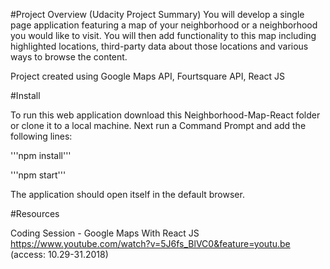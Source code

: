 #Project Overview (Udacity Project Summary)
You will develop a single page application featuring a map of your neighborhood or a neighborhood you would like to visit. You will then add functionality to this map including highlighted locations, third-party data about those locations and various ways to browse the content.

Project created using Google Maps API, Fourtsquare API, React JS

#Install

To run this web application download this Neighborhood-Map-React folder or clone it to a local machine. Next run a Command Prompt and add the following lines:

'''npm install'''

'''npm start'''

The application should open itself in the default browser.

#Resources

Coding Session - Google Maps With React JS
https://www.youtube.com/watch?v=5J6fs_BlVC0&feature=youtu.be (access: 10.29-31.2018)
